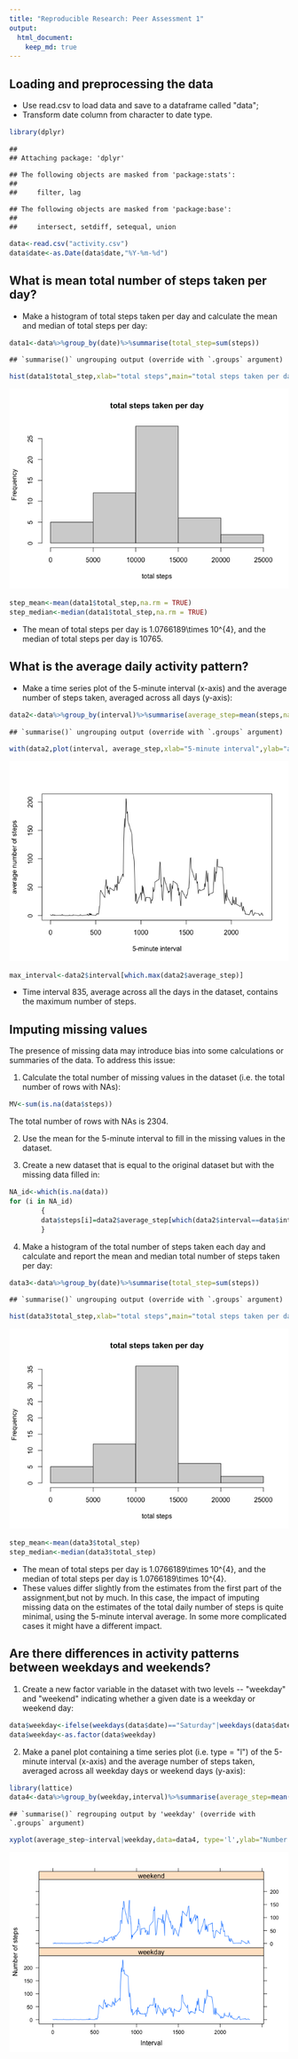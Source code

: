```yaml
---
title: "Reproducible Research: Peer Assessment 1"
output: 
  html_document:
    keep_md: true
---
```



## Loading and preprocessing the data
- Use read.csv to load data and save to a dataframe called "data";  
- Transform date column from character to date type.  

```r
library(dplyr)
```

```
## 
## Attaching package: 'dplyr'
```

```
## The following objects are masked from 'package:stats':
## 
##     filter, lag
```

```
## The following objects are masked from 'package:base':
## 
##     intersect, setdiff, setequal, union
```

```r
data<-read.csv("activity.csv")
data$date<-as.Date(data$date,"%Y-%m-%d")
```

## What is mean total number of steps taken per day?
- Make a histogram of total steps taken per day and calculate the mean and median of total steps per day:

```r
data1<-data%>%group_by(date)%>%summarise(total_step=sum(steps))
```

```
## `summarise()` ungrouping output (override with `.groups` argument)
```

```r
hist(data1$total_step,xlab="total steps",main="total steps taken per day")
```

![](PA1_template_files/figure-html/unnamed-chunk-2-1.png)<!-- -->

```r
step_mean<-mean(data1$total_step,na.rm = TRUE)
step_median<-median(data1$total_step,na.rm = TRUE)
```
- The mean of total steps per day is 1.0766189\times 10^{4}, and the median of total steps per day is 10765.

## What is the average daily activity pattern?
- Make a time series plot of the 5-minute interval (x-axis) and the average number of steps taken, averaged across all days (y-axis):

```r
data2<-data%>%group_by(interval)%>%summarise(average_step=mean(steps,na.rm=TRUE))
```

```
## `summarise()` ungrouping output (override with `.groups` argument)
```

```r
with(data2,plot(interval, average_step,xlab="5-minute interval",ylab="average number of steps",type="l"))
```

![](PA1_template_files/figure-html/unnamed-chunk-3-1.png)<!-- -->

```r
max_interval<-data2$interval[which.max(data2$average_step)]
```
- Time interval 835, average across all the days in the dataset, contains the maximum number of steps.  

## Imputing missing values
The presence of missing data may introduce bias into some calculations or summaries of the data. To address this issue:  
1. Calculate the total number of missing values in the dataset (i.e. the total number of rows with NAs):

```r
MV<-sum(is.na(data$steps))
```
The total number of rows with NAs is 2304.  

2.  Use the mean for the 5-minute interval to fill in the missing values in the dataset.  

3. Create a new dataset that is equal to the original dataset but with the missing data filled in:

```r
NA_id<-which(is.na(data))
for (i in NA_id)
        {
        data$steps[i]=data2$average_step[which(data2$interval==data$interval[i])]
        }
```

4. Make a histogram of the total number of steps taken each day and calculate and report the mean and median total number of steps taken per day:

```r
data3<-data%>%group_by(date)%>%summarise(total_step=sum(steps))
```

```
## `summarise()` ungrouping output (override with `.groups` argument)
```

```r
hist(data3$total_step,xlab="total steps",main="total steps taken per day")
```

![](PA1_template_files/figure-html/unnamed-chunk-6-1.png)<!-- -->

```r
step_mean<-mean(data3$total_step)
step_median<-median(data3$total_step)
```
- The mean of total steps per day is 1.0766189\times 10^{4}, and the median of total steps per day is 1.0766189\times 10^{4}.  
- These values differ slightly from the estimates from the first part of the assignment,but not by much. In this case, the impact of imputing missing data on the estimates of the total daily number of steps is quite minimal, using the 5-minute interval average. In some more complicated cases it might have a different impact.

## Are there differences in activity patterns between weekdays and weekends?
1. Create a new factor variable in the dataset with two levels -- "weekday" and "weekend" indicating whether a given date is a weekday or weekend day:  

```r
data$weekday<-ifelse(weekdays(data$date)=="Saturday"|weekdays(data$date)=="Sunday","weekend","weekday")
data$weekday<-as.factor(data$weekday)
```

2. Make a panel plot containing a time series plot (i.e. type = "l") of the 5-minute interval (x-axis) and the average number of steps taken, averaged across all weekday days or weekend days (y-axis):

```r
library(lattice)
data4<-data%>%group_by(weekday,interval)%>%summarise(average_step=mean(steps))
```

```
## `summarise()` regrouping output by 'weekday' (override with `.groups` argument)
```

```r
xyplot(average_step~interval|weekday,data=data4, type='l',ylab="Number of steps",xlab="Interval",layout=c(1,2))
```

![](PA1_template_files/figure-html/unnamed-chunk-8-1.png)<!-- -->


